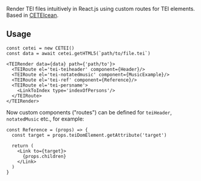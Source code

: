 Render TEI files intuitively in React.js using custom routes for TEI elements.
Based in [CETEIcean](https://github.com/TEIC/CETEIcean).

## Usage

```JSX
const cetei = new CETEI()
const data = await cetei.getHTML5(`path/to/file.tei`)

<TEIRender data={data} path={'path/to'}>
  <TEIRoute el='tei-teiheader' component={Header}/>
  <TEIRoute el='tei-notatedmusic' component={MusicExample}/>
  <TEIRoute el='tei-ref' component={Reference}/>
  <TEIRoute el='tei-persname'>
    <LinkToIndex type='indexOfPersons'/>
  </TEIRoute>
</TEIRender>
```

Now custom components ("routes") can be defined for `teiHeader`, `notatedMusic` etc., for example:

```JSX
const Reference = (props) => {
  const target = props.teiDomElement.getAttribute('target')

  return (
    <Link to={target}>
      {props.children}
    </Link>
  )
}
```
